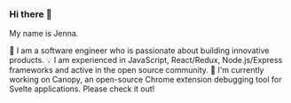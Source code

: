 ### Hi there 👋

My name is Jenna.

👾 I am a software engineer who is passionate about building innovative products.
💡 I am experienced in JavaScript, React/Redux, Node.js/Express frameworks and active in the open source community. 
🌳 I'm currently working on Canopy, an open-source Chrome extension debugging tool for Svelte applications. Please check it out!

<!--👾
**unbiya/unbiya** is a ✨ _special_ ✨ repository because its `README.md` (this file) appears on your GitHub profile.

Here are some ideas to get you started:

- 🔭 I’m currently working on ...
- 🌱 I’m currently learning ...
- 👯 I’m looking to collaborate on ...
- 🤔 I’m looking for help with ...
- 💬 Ask me about ...
- 📫 How to reach me: ...
- 😄 Pronouns: ...
- ⚡ Fun fact: ...
-->
